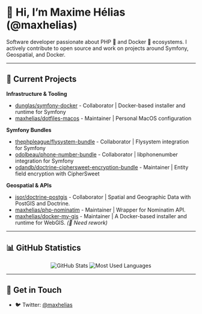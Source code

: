 # 👋 Hi, I’m Maxime Hélias (@maxhelias)

Software developer passionate about PHP 🐘 and Docker 🐋 ecosystems. I actively contribute to open source and work on projects around Symfony, Geospatial, and Docker.

---

## 🚀 Current Projects

**Infrastructure & Tooling**
- [dunglas/symfony-docker](https://github.com/dunglas/symfony-docker) - Collaborator | Docker-based installer and runtime for Symfony
- [maxhelias/dotfiles-macos](https://github.com/maxhelias/dotfiles-macos) - Maintainer | Personal MacOS configuration

**Symfony Bundles**
- [thephpleague/flysystem-bundle](https://github.com/thephpleague/flysystem-bundle) - Collaborator | Flysystem integration for Symfony
- [odolbeau/phone-number-bundle](https://github.com/odolbeau/phone-number-bundle) - Collaborator | libphonenumber integration for Symfony
- [odandb/doctrine-ciphersweet-encryption-bundle](https://github.com/odandb/doctrine-ciphersweet-encryption-bundle) - Maintainer | Entity field encryption with CipherSweet

**Geospatial & APIs**
- [jsor/doctrine-postgis](https://github.com/jsor/doctrine-postgis) - Collaborator | Spatial and Geographic Data with PostGIS and Doctrine.
- [maxhelias/php-nominatim](https://github.com/maxhelias/php-nominatim) - Maintainer | Wrapper for Nominatim API.
- [maxhelias/docker-my-gis](https://github.com/maxhelias/docker-my-gis) - Maintainer | A Docker-based installer and runtime for WebGIS. *(🚧 Need rework)*

---

## 📊 GitHub Statistics

<p align="center">
  <img src="https://github-readme-stats.vercel.app/api?username=maxhelias&count_private=true&show_icons=true&theme=default" alt="GitHub Stats" />
  <img src="https://github-readme-stats.vercel.app/api/top-langs/?username=maxhelias&layout=compact" alt="Most Used Languages" />
</p>

---

## 💬 Get in Touch

- 🐦 Twitter: [@maxhelias](https://twitter.com/maxhelias)
